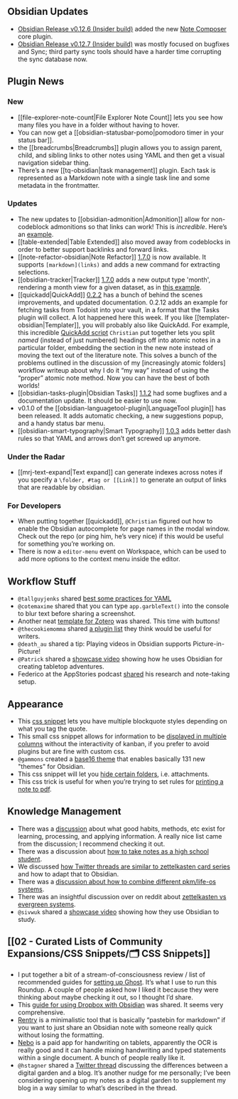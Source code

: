 ## Obsidian Updates

- [Obsidian Release v0.12.6 (Insider build)](https://forum.obsidian.md/t/obsidian-release-v0-12-6-insider-build/19914) added the new [Note Composer](https://help.obsidian.md/Plugins/Note+composer) core plugin.
- [Obsidian Release v0.12.7 (Insider build)](https://forum.obsidian.md/t/obsidian-release-v0-12-7-insider-build/20004) was mostly focused on bugfixes and Sync; third party sync tools should have a harder time corrupting the sync database now.

## Plugin News

### New

- [[file-explorer-note-count|File Explorer Note Count]] lets you see how many files you have in a folder without having to hover.
- You can now get a [[obsidian-statusbar-pomo|pomodoro timer in your status bar]].
- the [[breadcrumbs|Breadcrumbs]] plugin allows you to assign parent, child, and sibling links to other notes using YAML and then get a visual navigation sidebar thing.
- There’s a new [[tq-obsidian|task management]] plugin. Each task is represented as a Markdown note with a single task line and some metadata in the frontmatter.

### Updates

- The new updates to [[obsidian-admonition|Admonition]] allow for non-codeblock admonitions so that links can work! This is _incredible_. Here’s an [example](https://www.loom.com/share/730f77bbeeef453f94f22576df7178f4).
- [[table-extended|Table Extended]] also moved away from codeblocks in order to better support backlinks and forward links.
- [[note-refactor-obsidian|Note Refactor]] [1.7.0](https://github.com/lynchjames/note-refactor-obsidian/releases/tag/1.7.0) is now available. It supports `[markdown](links)` and adds a new command for extracting selections.
- [[obsidian-tracker|Tracker]] [1.7.0](https://github.com/pyrochlore/obsidian-tracker) adds a new output type 'month', rendering a month view for a given dataset, as in [this example](https://discord.com/channels/686053708261228577/855181471643861002/856529983031607316).
- [[quickadd|QuickAdd]] [0.2.2](https://github.com/chhoumann/quickadd) has a bunch of behind the scenes improvements, and updated documentation. 0.2.12 adds an example for fetching tasks from Todoist into your vault, in a format that the Tasks plugin will collect. A lot happened here this week. If you like [[templater-obsidian|Templater]], you will probably also like QuickAdd. For example, this incredible [QuickAdd script](https://discord.com/channels/686053708261228577/840286238928797736/855883637367242752) `Christian` put together lets you split _named_ (instead of just numbered) headings off into atomic notes in a particular folder, embedding the section in the new note instead of moving the text out of the literature note. This solves a bunch of the problems outlined in the discussion of my [increasingly atomic folders] workflow writeup about why I do it “my way” instead of using the “proper” atomic note method. Now you can have the best of both worlds!
- [[obsidian-tasks-plugin|Obsidian Tasks]] [1.1.2](https://github.com/schemar/obsidian-tasks/releases/tag/1.1.2) had some bugfixes and a documentation update. It should be easier to use now.
- v0.1.0 of the [[obsidian-languagetool-plugin|LanguageTool plugin]] has been released. It adds automatic checking, a new suggestions popup, and a handy status bar menu.
- [[obsidian-smart-typography|Smart Typography]] [1.0.3](https://github.com/mgmeyers/obsidian-smart-typography/releases/tag/1.0.3) adds better dash rules so that YAML and arrows don’t get screwed up anymore.

### Under the Radar

- [[mrj-text-expand|Text expand]] can generate indexes across notes if you specify a `\folder, #tag or [[Link]]` to generate an output of links that are readable by obsidian.

### For Developers

- When putting together [[quickadd]], `@Christian` figured out how to enable the Obsidian autocomplete for page names in the modal window. Check out the repo (or ping him, he’s very nice) if this would be useful for something you’re working on.
- There is now a `editor-menu` event on Workspace, which can be used to add more options to the context menu inside the editor.

## Workflow Stuff

- `@tallguyjenks` shared [best some practices for YAML](http://discordapp.com/channels/686053708261228577/694233507500916796/856218976946618399)
- `@cotemaxime` shared that you can type `app.garbleText()` into the console to blur text before sharing a screenshot.
- Another neat [template for Zotero](http://discordapp.com/channels/686053708261228577/710585052769157141/856977587976011787) was shared. This time with buttons!
- `@thecookiemomma` shared [a plugin list](http://discordapp.com/channels/686053708261228577/694233507500916796/858023992743821373) they think would be useful for writers.
- `@death_au` shared a tip: Playing videos in Obsidian supports Picture-in-Picture!
- `@Patrick` shared a [showcase video](https://youtu.be/vfGDnIa34ag) showing how he uses Obsidian for creating tabletop adventures.
- Federico at the AppStories podcast [shared](https://appstories.net/episodes/228/) his research and note-taking setup.

## Appearance

- This [css snippet](https://forum.obsidian.md/t/css-snippet-for-multiple-blockquote-styles-with-syntax-formatting/19839/8) lets you have multiple blockquote styles depending on what you tag the quote.
- This small css snippet allows for information to be [displayed in multiple columns](http://discordapp.com/channels/686053708261228577/707816848615407697/856860634884341830) without the interactivity of kanban, if you prefer to avoid plugins but are fine with custom css.
- `@gammons` created a [base16 theme](https://github.com/gammons/base16-obsidian) that enables basically 131 new "themes" for Obsidian.
- This css snippet will let you [hide certain folders](https://discord.com/channels/686053708261228577/694233507500916796/845664939292229642), i.e. attachments.
- This css trick is useful for when you’re trying to set rules for [printing a note to pdf](https://discord.com/channels/686053708261228577/722584061087842365/855105812463616040).

## Knowledge Management

- There was a [discussion](http://discordapp.com/channels/686053708261228577/722584061087842365/857982337814888508) about what good habits, methods, etc exist for learning, processing, and applying information. A really nice list came from the discussion; I recommend checking it out.
- There was a discussion about [how to take notes as a high school student](http://discordapp.com/channels/686053708261228577/694233507500916796/855792400278224907).
- We discussed [how Twitter threads are similar to zettelkasten card series](http://discordapp.com/channels/686053708261228577/710585052769157141/857716879393423371) and how to adapt that to Obsidian.
- There was a [discussion about how to combine different pkm/life-os systems](https://discord.com/channels/686053708261228577/710585052769157141/856366772130807829).
- There was an insightful discussion over on reddit about [zettelkasten vs evergreen systems](https://www.reddit.com/r/ObsidianMD/comments/o589cd/is_it_me_or_is_the_zettelkasten_being/).
- `@sivwuk` shared a [showcase video](https://www.youtube.com/watch?v=_81oIoHMQrQ) showing how they use Obsidian to study.

## [[02 - Curated Lists of Community Expansions/CSS Snippets/🗂️ CSS Snippets]]

- I put together a bit of a stream-of-consciousness review / list of recommended guides for [setting up Ghost](https://eleanorkonik.com/ghost-my-experiences-running-a-self-hosted-newsletter/). It’s what I use to run this Roundup. A couple of people asked how I liked it because they were thinking about maybe checking it out, so I thought I’d share.
- This [guide for using Dropbox with Obsidian](https://theproductiveengineer.net/ultimate-guide-to-using-dropbox-for-obsidian-notes/) was shared. It seems very comprehensive.
- [Rentry](https://rentry.org/) is a minimalistic tool that is basically “pastebin for markdown” if you want to just share an Obsidian note with someone really quick without losing the formatting.
- [Nebo](https://www.nebo.app/features/) is a paid app for handwriting on tablets, apparently the OCR is really good and it can handle mixing handwriting and typed statements within a single document. A bunch of people really like it.
- `@hstagner` shared a [Twitter thread](https://twitter.com/hstagner/status/1408388869549137921?s=21) discussing the differences between a digital garden and a blog. It’s another nudge for me personally; I’ve been considering opening up my notes as a digital garden to supplement my blog in a way similar to what’s described in the thread.
